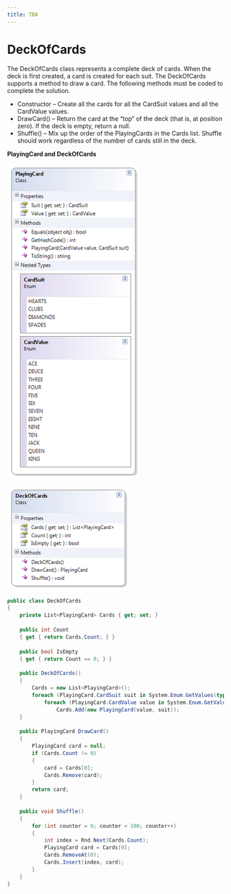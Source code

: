 ```yaml
---
title: TBA
---
```

# DeckOfCards

The DeckOfCards class represents a complete deck of cards. When the deck is first created, a card is created for each suit. The DeckOfCards supports a method to draw a card. The following methods must be coded to complete the solution.

* Constructor – Create all the cards for all the CardSuit values and all the CardValue values.
* DrawCard() – Return the card at the “top” of the deck (that is, at position zero). If the deck is empty, return a null.
* Shuffle() – Mix up the order of the PlayingCards in the Cards list. Shuffle should work regardless of the number of cards still in the deck.

**PlayingCard and DeckOfCards**

![](./K-PlayingCard.png)

![](./K-DeckOfCards.png)

```csharp
public class DeckOfCards
{
    private List<PlayingCard> Cards { get; set; }

    public int Count
    { get { return Cards.Count; } }

    public bool IsEmpty
    { get { return Count == 0; } }

    public DeckOfCards()
    {
        Cards = new List<PlayingCard>();
        foreach (PlayingCard.CardSuit suit in System.Enum.GetValues(typeof(PlayingCard.CardSuit)))
            foreach (PlayingCard.CardValue value in System.Enum.GetValues(typeof(PlayingCard.CardValue)))
                Cards.Add(new PlayingCard(value, suit));
    }

    public PlayingCard DrawCard()
    {
        PlayingCard card = null;
        if (Cards.Count != 0)
        {
            card = Cards[0];
            Cards.Remove(card);
        }
        return card;
    }

    public void Shuffle()
    {
        for (int counter = 0; counter < 100; counter++)
        {
            int index = Rnd.Next(Cards.Count);
            PlayingCard card = Cards[0];
            Cards.RemoveAt(0);
            Cards.Insert(index, card);
        }
    }
}
```
